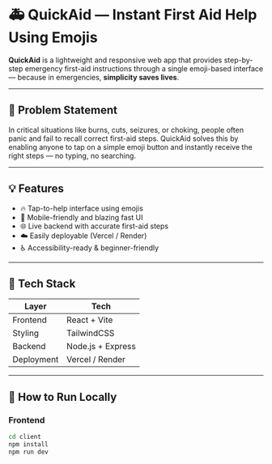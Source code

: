 # 🚑 QuickAid — Instant First Aid Help Using Emojis

**QuickAid** is a lightweight and responsive web app that provides step-by-step emergency first-aid instructions through a single emoji-based interface — because in emergencies, **simplicity saves lives**.

---

## 🧠 Problem Statement

In critical situations like burns, cuts, seizures, or choking, people often panic and fail to recall correct first-aid steps. QuickAid solves this by enabling anyone to tap on a simple emoji button and instantly receive the right steps — no typing, no searching.

---

## 💡 Features

- 🔥 Tap-to-help interface using emojis
- 📲 Mobile-friendly and blazing fast UI
- 🌐 Live backend with accurate first-aid steps
- ☁️ Easily deployable (Vercel / Render)
- ♿ Accessibility-ready & beginner-friendly

---

## 🚀 Tech Stack

| Layer      | Tech             |
|------------|------------------|
| Frontend   | React + Vite     |
| Styling    | TailwindCSS      |
| Backend    | Node.js + Express|
| Deployment | Vercel / Render  |

---

## 🧪 How to Run Locally

### Frontend
```bash
cd client
npm install
npm run dev
